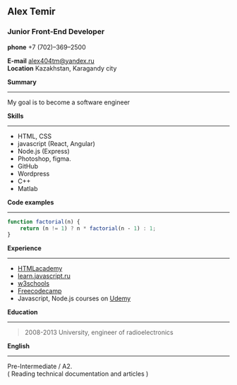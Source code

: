  ## Alex Temir    
 ### Junior Front-End Developer   
**phone** +7 (702)–369–2500  

**E-mail** alex404tm@yandex.ru   
**Location** Kazakhstan, Karagandy city  

**Summary**  
___
My goal is to become a software engineer  

**Skills**   
***  
* HTML, CSS
* javascript (React, Angular)
* Node.js (Express)
* Photoshop, figma.
* GitHub
* Wordpress
* C++
* Matlab

**Code examples**    
***  
```javascript
function factorial(n) {
    return (n != 1) ? n * factorial(n ‐ 1) : 1;
}
```
**Experience**  
***  

* [HTMLacademy](https://htmlacademy.ru)
* [learn.javascript.ru](https://learn.javascript.ru)
* [w3schools](https://www.w3schools.com)
* [Freecodecamp](https://www.freecodecamp.org)
* Javascript, Node.js courses on [Udemy](www.udemy.com/‎)

**Education**  
***  
>2008-2013 University, engineer of radioelectronics  

**English**  
***  
 Pre-Intermediate / A2.  
 ( Reading technical documentation and articles )
